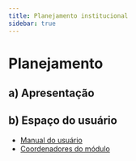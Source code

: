 ```yaml
---
title: Planejamento institucional
sidebar: true
---
```


# Planejamento

## a) Apresentação

## b) Espaço do usuário

* [Manual do usuário](http://docs.dgti.ifce.edu.br/doku.php?id=sistemas:suap:planejamento:manualdousuario)
* [Coordenadores do módulo](http://docs.dgti.ifce.edu.br/doku.php?id=sistemas:suap:planejamento:coordenadoresmodulo)

